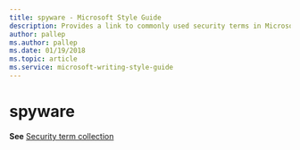 ```yaml
---
title: spyware - Microsoft Style Guide
description: Provides a link to commonly used security terms in Microsoft documents including 'spyware'.
author: pallep
ms.author: pallep
ms.date: 01/19/2018
ms.topic: article
ms.service: microsoft-writing-style-guide
---
```


# spyware

**See** [Security term collection](~/a-z-word-list-term-collections/term-collections/security-terms.md)
